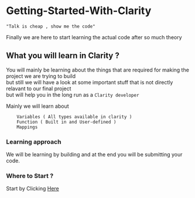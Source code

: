 # Getting-Started-With-Clarity

    "Talk is cheap , show me the code"
    
    
Finally we are here to start learning the actual code after so much theory 

## What you will learn in Clarity ?

You will mainly be learning about the things that are required for making the project we are trying to build <br/>
but still we will have a look at some important stuff that is not directly relavant to our final project <br/>
but will help you in the long run as a `Clarity developer`

Mainly we will learn about

        
        Variables ( All types available in clarity )
        Function ( Built in and User-defined )
        Mappings 


### Learning approach
We will be learning by building and at the end you will be submitting your code.
### Where to Start ?
Start by Clicking [Here](./Variables.md)
